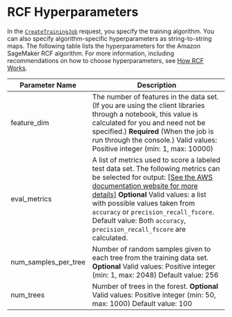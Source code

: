 # RCF Hyperparameters<a name="rcf_hyperparameters"></a>

In the [ `CreateTrainingJob`](https://docs.aws.amazon.com/sagemaker/latest/APIReference/API_CreateTrainingJob.html) request, you specify the training algorithm\. You can also specify algorithm\-specific hyperparameters as string\-to\-string maps\. The following table lists the hyperparameters for the Amazon SageMaker RCF algorithm\. For more information, including recommendations on how to choose hyperparameters, see [How RCF Works](rcf_how-it-works.md)\.


| Parameter Name | Description | 
| --- | --- | 
| feature\_dim |  The number of features in the data set\. \(If you are using the client libraries through a notebook, this value is calculated for you and need not be specified\.\) **Required** \(When the job is run through the console\.\) Valid values: Positive integer \(min: 1, max: 10000\)  | 
| eval\_metrics |  A list of metrics used to score a labeled test data set\. The following metrics can be selected for output: [\[See the AWS documentation website for more details\]](http://docs.aws.amazon.com/sagemaker/latest/dg/rcf_hyperparameters.html) **Optional** Valid values: a list with possible values taken from `accuracy` or `precision_recall_fscore`\.  Default value: Both `accuracy`, `precision_recall_fscore` are calculated\.  | 
| num\_samples\_per\_tree |  Number of random samples given to each tree from the training data set\. **Optional** Valid values: Positive integer \(min: 1, max: 2048\) Default value: 256  | 
| num\_trees |  Number of trees in the forest\. **Optional** Valid values: Positive integer \(min: 50, max: 1000\) Default value: 100  | 